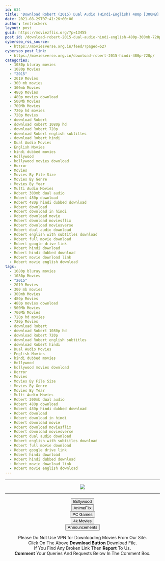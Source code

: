 ```yaml
---
id: 634
title: 'Download Robert (2015) Dual Audio (Hindi-English) 480p [300MB] || 720p [800MB]'
date: 2021-08-29T07:41:26+00:00
author: tentrockers
layout: post
guid: https://moviezflix.org/?p=13455
post id: /download-robert-2015-dual-audio-hindi-english-480p-300mb-720p-800mb/
cyberseo_rss_source:
  - https://moviesverse.org.in/feed/?paged=527
cyberseo_post_link:
  - https://moviesverse.org.in/download-robert-2015-hindi-480p-720p/
categories:
  - 1080p bluray movies
  - 1080p Movies
  - "2015"
  - 2019 Movies
  - 300 mb movies
  - 300mb Movies
  - 480p Movies
  - 480p movies download
  - 500Mb Movies
  - 700Mb Movies
  - 720p hd movies
  - 720p Movies
  - download Robert
  - download Robert 1080p hd
  - download Robert 720p
  - download Robert english subtitles
  - download Robert hindi
  - Dual Audio Movies
  - English Movies
  - hindi dubbed movies
  - Hollywood
  - hollywood movies download
  - Horror
  - Movies
  - Movies By File Size
  - Movies By Genre
  - Movies By Year
  - Multi Audio Movies
  - Robert 300mb dual audio
  - Robert 480p download
  - Robert 480p hindi dubbed download
  - Robert download
  - Robert download in hindi
  - Robert download movie
  - Robert download moviesflix
  - Robert download moviesverse
  - Robert dual audio download
  - Robert english with subtitles download
  - Robert full movie download
  - Robert google drive link
  - Robert hindi download
  - Robert hindi dubbed download
  - Robert movie download link
  - Robert movie english download
tags:
  - 1080p bluray movies
  - 1080p Movies
  - "2015"
  - 2019 Movies
  - 300 mb movies
  - 300mb Movies
  - 480p Movies
  - 480p movies download
  - 500Mb Movies
  - 700Mb Movies
  - 720p hd movies
  - 720p Movies
  - download Robert
  - download Robert 1080p hd
  - download Robert 720p
  - download Robert english subtitles
  - download Robert hindi
  - Dual Audio Movies
  - English Movies
  - hindi dubbed movies
  - Hollywood
  - hollywood movies download
  - Horror
  - Movies
  - Movies By File Size
  - Movies By Genre
  - Movies By Year
  - Multi Audio Movies
  - Robert 300mb dual audio
  - Robert 480p download
  - Robert 480p hindi dubbed download
  - Robert download
  - Robert download in hindi
  - Robert download movie
  - Robert download moviesflix
  - Robert download moviesverse
  - Robert dual audio download
  - Robert english with subtitles download
  - Robert full movie download
  - Robert google drive link
  - Robert hindi download
  - Robert hindi dubbed download
  - Robert movie download link
  - Robert movie english download
---
```

<center>
  </p> 
  
  <hr />
  
  <p>
    <a href="http://gdrivepro.xyz/join.php" data-wpel-link="external" target="_blank" rel="nofollow external noopener noreferrer"><img src="https://i.imgur.com/FhMdWdW.png" /></a>
  </p>
  
  <hr />
  
  <p>
    <a href="https://dogemovies.xyz" target="_blank" data-wpel-link="external" rel="nofollow external noopener noreferrer"><button class="button button5">Bollywood</button></a><br /> <a href="https://animeflix.in" target="_blank" data-wpel-link="external" rel="nofollow external noopener noreferrer"><button class="button button5">AnimeFlix</button></a><br /> <a href="https://gamesflix.net/" target="_blank" data-wpel-link="external" rel="nofollow external noopener noreferrer"><button class="button button5">PC Games</button></a><br /> <a href="https://uhdmovies.in" target="_blank" data-wpel-link="external" rel="nofollow external noopener noreferrer"><button class="button button5">4k Movies</button></a><br /> <a href="https://moviesverse.org.in/announcements/" target="_blank" data-wpel-link="internal" rel="noopener"><button class="button button5">Announcements</button></a>
  </p>
  
  <div class="alert alert-danger">
    Please Do Not Use VPN for Downloading Movies From Our Site.
  </div>
  
  <div class="alert alert-success">
    Click On The Above <strong>Download Button</strong> Download File.
  </div>
  
  <div class="alert alert-warning">
    If You Find Any Broken Link Then <strong>Report</strong> To Us.
  </div>
  
  <div class="alert alert-info">
    <strong>Comment</strong> Your Queries And Requests Below In The Comment Box.
  </div>
  
  <p>
    </center>
  </p>